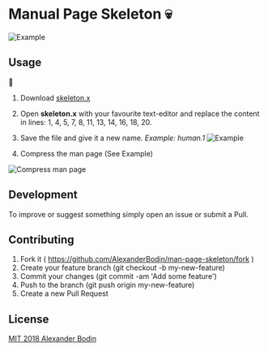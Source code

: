 # Manual Page Skeleton  :skull:
![Example](https://i.imgur.com/TBEB1rS.png)


## Usage
:construction:

1. Download [skeleton.x](https://github.com/AlexanderBodin/man-page-skeleton/blob/master/skeleton.x)

2. Open **skeleton.x** with your favourite text-editor and replace the content in lines: 1, 4, 5, 7, 8, 11, 13, 14, 16, 18, 20.

3. Save the file and give it a new name. *Example: human.1*
![Example](https://i.imgur.com/0wh26Bs.png)

4. Compress the man page (See Example)

![Compress man page](https://i.imgur.com/mPqoS2u.png)


## Development

To improve or suggest something simply open an issue or submit a Pull.

## Contributing

1. Fork it ( https://github.com/AlexanderBodin/man-page-skeleton/fork )
2. Create your feature branch (git checkout -b my-new-feature)
3. Commit your changes (git commit -am 'Add some feature')
4. Push to the branch (git push origin my-new-feature)
5. Create a new Pull Request

## License
[MIT 2018 Alexander Bodin](https://github.com/AlexanderBodin/man-page-skeleton/blob/master/LICENSE)

